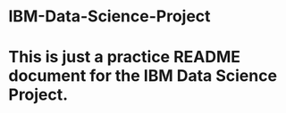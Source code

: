# IBM-Data-Science-Project

# This is just a practice README document for the IBM Data Science Project.

